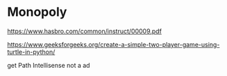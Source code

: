 # Monopoly 

https://www.hasbro.com/common/instruct/00009.pdf

https://www.geeksforgeeks.org/create-a-simple-two-player-game-using-turtle-in-python/

get Path Intellisense
not a ad